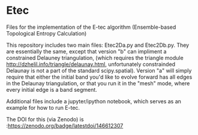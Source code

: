 # Etec
Files for the implementation of the E-tec algorithm (Ensemble-based Topological Entropy Calculation)

This repository includes two main files: Etec2Da.py and Etec2Db.py.  They are essentially the same, except that version "b" can impliment a constrained Delauney triangulation, (which requires the triangle module http://dzhelil.info/triangle/delaunay.html, unfortunately constrainded Delaunay is not a part of the standard scipy.spatial).  Version "a" will simply require that either the initial band you'd like to evolve forward has all edges in the Delaunay triangulation, or that you run it in the "mesh" mode, where every initial edge is a band segment.

Additional files include a jupyter/ipython notebook, which serves as an example for how to run E-tec.

The DOI for this (via Zenodo) is :https://zenodo.org/badge/latestdoi/146612307
